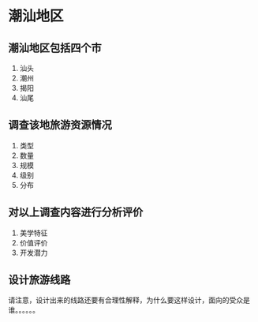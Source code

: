 # 潮汕地区
## 潮汕地区包括四个市
1. 汕头
2. 潮州
3. 揭阳
4. 汕尾

## 调查该地旅游资源情况
1. 类型
2. 数量
3. 规模
4. 级别
5. 分布

## 对以上调查内容进行分析评价
1. 美学特征
2. 价值评价
3. 开发潜力
   
## 设计旅游线路
请注意，设计出来的线路还要有合理性解释，为什么要这样设计，面向的受众是谁。。。。。。